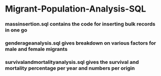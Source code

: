 # Migrant-Population-Analysis-SQL

### massinsertion.sql contains the code for inserting bulk records in one go

### genderageanalysis.sql gives breakdown on various factors for male and female migrants

### survivalandmortalityanalysis.sql gives the survival and mortality percentage per year and numbers per origin
